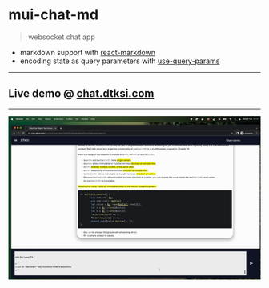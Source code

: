 # mui-chat-md

> websocket chat app

- markdown support with [react-markdown](https://github.com/remarkjs/react-markdown)
- encoding state as query parameters with [use-query-params](https://github.com/pbeshai/use-query-params)

---
## Live demo @ [chat.dtksi.com](https://chat.dtksi.com)

---

![mui-chat-md](public/mui-chat-md.gif)